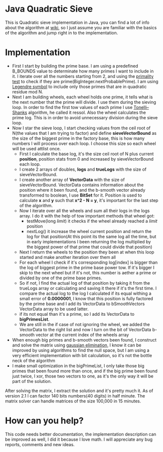 # Java Quadratic Sieve

This is Quadratic sieve implementation in Java, you can find a lot of info about the algorithm at [wiki](https://en.wikipedia.org/wiki/Quadratic_sieve), so I just assume
you are familiar with the basics of the algorithm and jump right in to the implementation.
 
# Implementation 

 - First I start by building the prime base. I am using a predefined B_BOUNDS value to determinate how many primes I want to include in it. I iterate over all the numbers starting from 2, and using the [primality test](https://en.wikipedia.org/wiki/Primality_test) to check if they are prime(BigInteger.nextProbablePrime). I am using [Legendre symbol](https://en.wikipedia.org/wiki/Legendre_symbol) to include only those primes that are in quadratic residue mod N.
 - Next I am building wheels, each wheel holds one prime, it tells what is the next number that the prime will divide. I use them during the sieving loop. In order to find the first tow values of each prime I use [Tonelli–Shanks](https://en.wikipedia.org/wiki/Tonelli%E2%80%93Shanks_algorithm) algorithm, he called it ressol. Also the wheel calculates the prime log. This is in order to avoid unnecessary division during the sieve loop.
 - Now I star the sieve loop, I start checking values from the ceil root of N(the values that I am trying to factor) and define **sieveVectorBound** as the size of the biggest prime in the factory base, this is how many numbers I will process over each loop. I choose this size so each wheel will be used attlist once.
   - First I calculate the base log, it's the size ceil root of N plus current **position**, position stats from 0 and increased by sieveVectorBound each loop.
   - I create 2 arrays of doubles, **logs** and **trueLogs** with the size of sieveVectorBound. 
   - I create another array of **VectorData** with the size of sieveVectorBound. VectorData contains information about the position where it been found, and the b-smooth vector already transformed to boolean, I use **BitSet** for it. Position is used to calculate **x** and **y** such that **x^2 - N = y**, it's important for the last step of the algorithm.
   - Now I iterate over all the wheels and sum all their logs in the logs array. I do it with the help of tow important methods that wheel got:
     - testMove(long *limit*) it checks if the wheel already reached a *limit* position
     - nextLog() it increase the wheel current position and return the log for that position(At this point its the same log all the time, but in early implementations I been returning the log multiplied by the biggest power of that prime that could divide that position)   
   - Next I return the wheels to the position they been at when this loop started and make another iteration over them all
   - For each wheel I check if it's corresponding log[index] is bigger than the log of biggest prime in the prime base power tow. If it's bigger I skip to the next wheel but if it's not, this number is aether a prime or divided by one of the prime base primes.
   - So if not, I find the actual log of that position by taking it from the trueLogs array or calculating and saving it there if it's the first time. I compare the actual log to the log I calculated if its equal withing a small error of **0.0000001**, I know that this position is fully factored by the prime base and I add its VectorData to bSmoothVectors VectorData array to be used latter.
   - if its not equal than it's a prime, so I add its VectorData to **bigPrimesList**.   
   - We are still in the if case of not ignoring the wheel, we added the VectorData to the right list and now I turn on the bit of VectorData b-smooth vector at the current index of the wheels array
 - When enough big primes and b-smooth vectors been found, I construct and solve the matrix using [gaussian elimination](https://en.wikipedia.org/wiki/Gaussian_elimination), I know it can be improved by using algorithms to find the null space, but I am using a very efficient implementation with bit calculation, so it's not the bottle neck of the algorithm
 - I make small optimization in the bigPrimeList, I only take those big primes that been found more than once, and if the big prime been found just twice, I xor, those two vectors to one, as it's the only way it will be part of the solution.
      
 After solving the matrix, I extract the solution and it's pretty much it. As of version 2.1 I can factor 140 bits numbers(40 digits) in half minute. The matrix solver can handle matrices of the size 100,000 in 15 minutes.
 
# How can you help?
 
This code needs better documentation, the implementation description can be improved as well, I did it because I love math.
I will appreciate any bug reports, comments and new ideas.    

